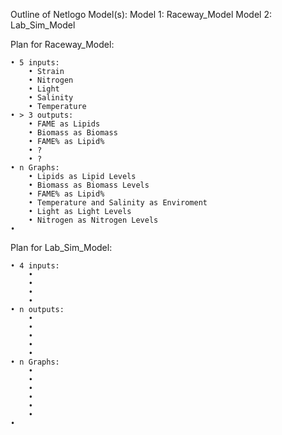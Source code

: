 Outline of Netlogo Model(s):
Model 1: Raceway_Model
Model 2: Lab_Sim_Model
	

Plan for Raceway_Model:

	• 5 inputs:
		• Strain
		• Nitrogen
		• Light
		• Salinity
		• Temperature
	• > 3 outputs:
		• FAME as Lipids
		• Biomass as Biomass
		• FAME% as Lipid%
		• ?
		• ?
	• n Graphs:
		• Lipids as Lipid Levels
		• Biomass as Biomass Levels
		• FAME% as Lipid%
		• Temperature and Salinity as Enviroment
		• Light as Light Levels
		• Nitrogen as Nitrogen Levels
	•
	
Plan for Lab_Sim_Model:

	• 4 inputs:
		•
		•
		•
		•
	• n outputs:
		•
		•
		•
		•
		•
	• n Graphs:
		•
		•
		•
		•
		•
		•
	•